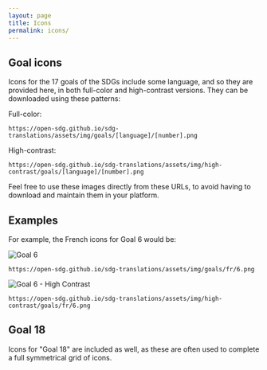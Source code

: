 ```yaml
---
layout: page
title: Icons
permalink: icons/
---
```


## Goal icons

Icons for the 17 goals of the SDGs include some language, and so they are provided here, in both full-color and high-contrast versions. They can be downloaded using these patterns:

Full-color:
```
https://open-sdg.github.io/sdg-translations/assets/img/goals/[language]/[number].png
```
High-contrast:
```
https://open-sdg.github.io/sdg-translations/assets/img/high-contrast/goals/[language]/[number].png
```

Feel free to use these images directly from these URLs, to avoid having to download and maintain them in your platform.

## Examples

For example, the French icons for Goal 6 would be:

<img alt="Goal 6" src="https://open-sdg.github.io/sdg-translations/assets/img/goals/fr/6.png" />

```
https://open-sdg.github.io/sdg-translations/assets/img/goals/fr/6.png
```

<img alt="Goal 6 - High Contrast" src="https://open-sdg.github.io/sdg-translations/assets/img/high-contrast/goals/fr/6.png" />

```
https://open-sdg.github.io/sdg-translations/assets/img/high-contrast/goals/fr/6.png
```

## Goal 18

Icons for "Goal 18" are included as well, as these are often used to complete a full symmetrical grid of icons.
